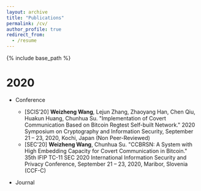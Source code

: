 ```yaml
---
layout: archive
title: "Publications"
permalink: /cv/
author_profile: true
redirect_from:
  - /resume
---
```


{% include base_path %}

2020
======
* Conference
  * [SCIS’20] <b>Weizheng Wang</b>, Lejun Zhang, Zhaoyang Han, Chen Qiu, Huakun Huang, Chunhua Su. "Implementation of Covert Communication Based on Bitcoin Regtest Self-built Network." 2020 Symposium on Cryptography and Information Security, September 21 – 23, 2020, Kochi, Japan (Non Peer-Reviewed) 
  * [SEC’20] <b>Weizheng Wang</b>, Chunhua Su. "CCBRSN: A System with High Embedding Capacity for Covert Communication in Bitcoin." 35th IFIP TC-11 SEC 2020 International Information Security and Privacy Conference, September 21 – 23, 2020, Maribor, Slovenia (CCF-C) 
  
* Journal


